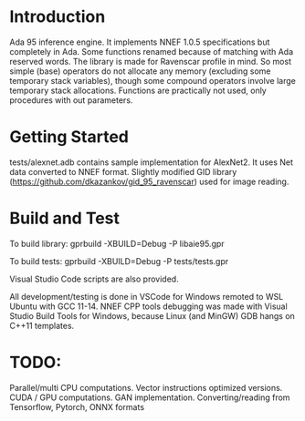# Introduction 
Ada 95 inference engine.
It implements NNEF 1.0.5 specifications but completely in Ada. Some functions renamed because of matching with Ada reserved words.
The library is made for Ravenscar profile in mind.
So most simple (base) operators do not allocate any memory (excluding some temporary stack variables),
though some compound operators involve large temporary stack allocations.
Functions are practically not used, only procedures with out parameters.

# Getting Started
tests/alexnet.adb contains sample implementation for AlexNet2. It uses Net data converted to NNEF format.
Slightly modified GID library (https://github.com/dkazankov/gid_95_ravenscar) used for image reading.

# Build and Test
To build library:
gprbuild -XBUILD=Debug -P libaie95.gpr

To build tests:
gprbuild -XBUILD=Debug -P tests/tests.gpr

Visual Studio Code scripts are also provided.

All development/testing is done in VSCode for Windows remoted to WSL Ubuntu with GCC 11-14.
NNEF CPP tools debugging was made with Visual Studio Build Tools for Windows, because Linux (and MinGW) GDB hangs on C++11 templates.

# TODO:
Parallel/multi CPU computations.
Vector instructions optimized versions.
CUDA / GPU computations.
GAN implementation.
Converting/reading from Tensorflow, Pytorch, ONNX formats